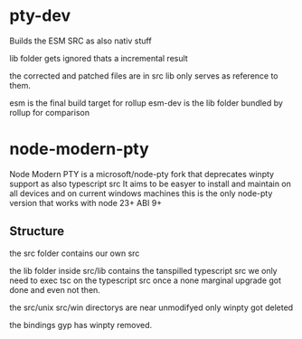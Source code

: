 # pty-dev
Builds the ESM SRC as also nativ stuff

lib folder gets ignored thats a incremental result

the corrected and patched files are in src lib only serves as reference to them.

esm is the final build target for rollup
esm-dev is the lib folder bundled by rollup for comparison

# node-modern-pty
Node Modern PTY is a microsoft/node-pty fork that deprecates winpty support as also typescript src
It aims to be easyer to install and maintain on all devices and on current windows machines this is 
the only node-pty version that works with node 23+ ABI 9+


## Structure

the src folder contains our own src

the lib folder inside src/lib contains the tanspilled typescript src we only need to exec tsc on the typescript src once a none marginal upgrade got done and even not then.

the src/unix src/win directorys are near unmodifyed only winpty got deleted 

the bindings gyp has winpty removed.